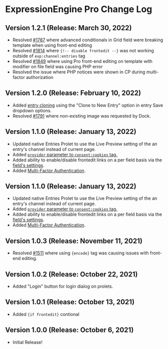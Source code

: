 <!--
    This source file is part of the open source project
    ExpressionEngine User Guide (https://github.com/ExpressionEngine/ExpressionEngine-User-Guide)

    @link      https://expressionengine.com/
    @copyright Copyright (c) 2003-2021, Packet Tide, LLC (https://packettide.com)
    @license   https://expressionengine.com/license Licensed under Apache License, Version 2.0
-->

# ExpressionEngine Pro Change Log

## Version 1.2.1 (Release: March 30, 2022)

  - Resolved [#1787](https://github.com/ExpressionEngine/ExpressionEngine/issues/1787) where advanced conditionals in Grid field were breaking template when using front-end editing
  - Resolved [#1814](https://github.com/ExpressionEngine/ExpressionEngine/issues/1814) where `{!-- disable frontedit --}` was not working outside of `exp:channel:entries` tag
  - Resolved [#1849](https://github.com/ExpressionEngine/ExpressionEngine/issues/1849) where using Pro front-end editing on template with modifier on file field was causing PHP error
  - Resolved the issue where PHP notices were shown in CP during multi-factor authorization

## Version 1.2.0 (Release: February 10, 2022)

  - Added [entry cloning](/pro/entry_cloning.md) using the "Clone to New Entry" option in entry Save dropdown options.
  - Resolved [#1791](https://github.com/ExpressionEngine/ExpressionEngine/issues/1791) where non-existing image was requested by Dock.

## Version 1.1.0 (Release: January 13, 2022)

  - Updated native Entries Prolet to use the Live Preview setting of the an entry's channel instead of current page.
  - Added [`provider` parameter to `consent:cookies` tag.](/pro/cookies.html#provider)
  - Added ability to enable/disable frontedit links on a per field basis via the [field's settings](/control-panel/field-manager.html#createedit-field).
  - Added [Multi-Factor Authentication](/pro/mfa.html).

## Version 1.1.0 (Release: January 13, 2022)

  - Updated native Entries Prolet to use the Live Preview setting of the an entry's channel instead of current page.
  - Added [`provider` parameter to `consent:cookies` tag.](/pro/cookies.html#provider)
  - Added ability to enable/disable frontedit links on a per field basis via the [field's settings](/control-panel/field-manager.html#createedit-field).
  - Added [Multi-Factor Authentication](/pro/mfa.html).

## Version 1.0.3 (Release: November 11, 2021)

  - Resolved [#1511](https://github.com/ExpressionEngine/ExpressionEngine/issues/1511) where using `{encode}` tag was causing issues with front-end editing.

## Version 1.0.2 (Release: October 22, 2021)

  - Added "Login" button for login dialog on prolets. 

## Version 1.0.1 (Release: October 13, 2021)

  - Added `{if frontedit}` contional

## Version 1.0.0 (Release: October 6, 2021)

  - Initial Release!
